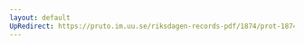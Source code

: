 ```yaml
---
layout: default
UpRedirect: https://pruto.im.uu.se/riksdagen-records-pdf/1874/prot-1874--ak--521/prot-1874--ak--521_004.pdf
---
```

